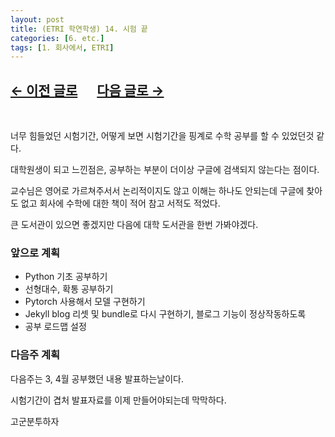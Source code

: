```yaml
---
layout: post
title: (ETRI 학연학생) 14. 시험 끝
categories: [6. etc.]
tags: [1. 회사에서, ETRI]
---
```


## [←  이전 글로](https://maizer2.github.io/회사에서/2022/04/18/(ETRI-학연학생)-13.시험기간.html) 　 [다음 글로 →](https://maizer2.github.io/회사에서/2022/04/00/(ETRI-학연학생)-15.-미정.html)

<br/>

너무 힘들었던 시험기간, 어떻게 보면 시험기간을 핑계로 수학 공부를 할 수 있었던것 같다.

대학원생이 되고 느낀점은, 공부하는 부분이 더이상 구글에 검색되지 않는다는 점이다.

교수님은 영어로 가르쳐주서서 논리적이지도 않고 이해는 하나도 안되는데 구글에 찾아도 없고 회사에 수학에 대한 책이 적어 참고 서적도 적었다.

큰 도서관이 있으면 좋겠지만 다음에 대학 도서관을 한번 가봐야겠다.

### 앞으로 계획

* Python 기초 공부하기
* 선형대수, 확통 공부하기
* Pytorch 사용해서 모델 구현하기
* Jekyll blog 리셋 및 bundle로 다시 구현하기, 블로그 기능이 정상작동하도록
* 공부 로드맵 설정

### 다음주 계획

다음주는 3, 4월 공부했던 내용 발표하는날이다.

시험기간이 겹처 발표자료를 이제 만들어야되는데 막막하다.

고군분투하자